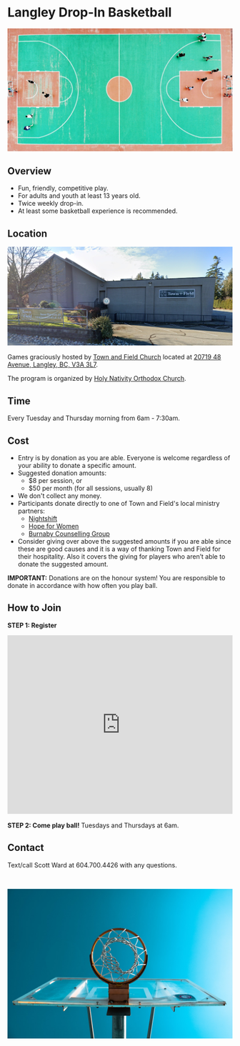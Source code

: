 # **Langley Drop-In Basketball**

![Basketball Court](court-from-top.jpg)

## **Overview**

* Fun, friendly, competitive play.
* For adults and youth at least 13 years old.
* Twice weekly drop-in.
* At least some basketball experience is recommended.

## **Location**

![Town and Field Church](town-and-field-church.png)

Games graciously hosted by [Town and Field Church](https://townandfield.ca/) located at [20719 48 Avenue, Langley, BC, V3A 3L7](https://goo.gl/maps/283R8xNWTGZxmEnH8).

The program is organized by [Holy Nativity Orthodox Church](https://www.holynativitychurch.ca/).


## **Time**

Every Tuesday and Thursday morning from 6am - 7:30am.


## **Cost**

* Entry is by donation as you are able. Everyone is welcome regardless of your ability to donate a specific amount.
* Suggested donation amounts:
    * $8 per session, or
    * $50 per month (for all sessions, usually 8)
* We don't collect any money.
* Participants donate directly to one of Town and Field's local ministry partners:
  *  [Nightshift](https://nightshiftministries.org/donate/)
  *  [Hope for Women](https://www.hopeforwomen.ca/?form=FUNUCMFYHQY)
  *  [Burnaby Counselling Group](https://counsellinggroup.org/donate/)
* Consider giving over above the suggested amounts if you are able since these are good causes and it is a way of thanking Town and Field for their hospitality. Also it covers the giving for players who aren’t able to donate the suggested amount.

**IMPORTANT:** Donations are on the honour system! You are responsible to donate in accordance with how often you play ball.


## **How to Join**

**STEP 1: Register**

<iframe src="https://docs.google.com/forms/d/e/1FAIpQLSdJ7mj2jXiZ5TYdhirlnTfL3AEtlZ2TibiDAf7XGPdk3uXW2g/viewform?embedded=true" width="100%" height="400" frameborder="0" marginheight="0" marginwidth="0">Loading…</iframe>

**STEP 2: Come play ball!** Tuesdays and Thursdays at 6am.


## **Contact**

Text/call Scott Ward at 604.700.4426 with any questions.

<p><br>



![Hoop From Below](hoop-from-below.jpg)


